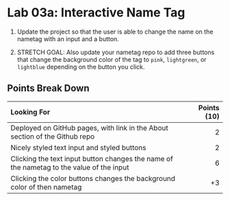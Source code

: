 Lab 03a: Interactive Name Tag
===

1) Update the project so that the user is able to change the name on the nametag with an input and a button.

1) STRETCH GOAL: Also update your nametag repo to add three buttons that change the background color of the tag to `pink`, `lightgreen`, or `lightblue` depending on the button you click.

## Points Break Down

Looking For | Points (10)
:--|--:
Deployed on GitHub pages, with link in the About section of the Github repo | 2
Nicely styled text input and styled buttons | 2
Clicking the text input button changes the name of the nametag to the value of the input | 6
Clicking the color buttons changes the background color of then nametag | +3

